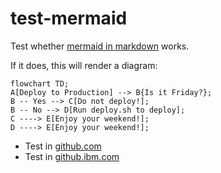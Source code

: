 # test-mermaid

Test whether [mermaid in markdown](https://github.blog/2022-02-14-include-diagrams-markdown-files-mermaid/) works.

If it does, this will render a diagram:

```mermaid
flowchart TD;
A[Deploy to Production] --> B{Is it Friday?};
B -- Yes --> C[Do not deploy!];
B -- No --> D[Run deploy.sh to deploy];
C ----> E[Enjoy your weekend!];
D ----> E[Enjoy your weekend!];
```

- Test in [github.com](https://github.com/ewan-chalmers/test-mermaid)
- Test in [github.ibm.com](https://github.ibm.com/ewan-chalmers/test-mermaid)
